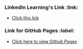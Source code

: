<h3> LinkedIn Learning's Link :link:</h3>

  - [Click this link](https://www.linkedin.com/learning-login/share?forceAccount=false&redirect=https%3A%2F%2Fwww.linkedin.com%2Flearning%2Fcss-essential-training-3%3Ftrk%3Dshare_ent_url%26shareId%3D2LGO8BVXQBizQWKtcpyCVQ%253D%253D)

<h3> Link for GitHub Pages :label:</h3>

  - [Click here to view Github Pages](https://meewai.github.io/LinkedInLearning_CSS-Essential-Training/)
